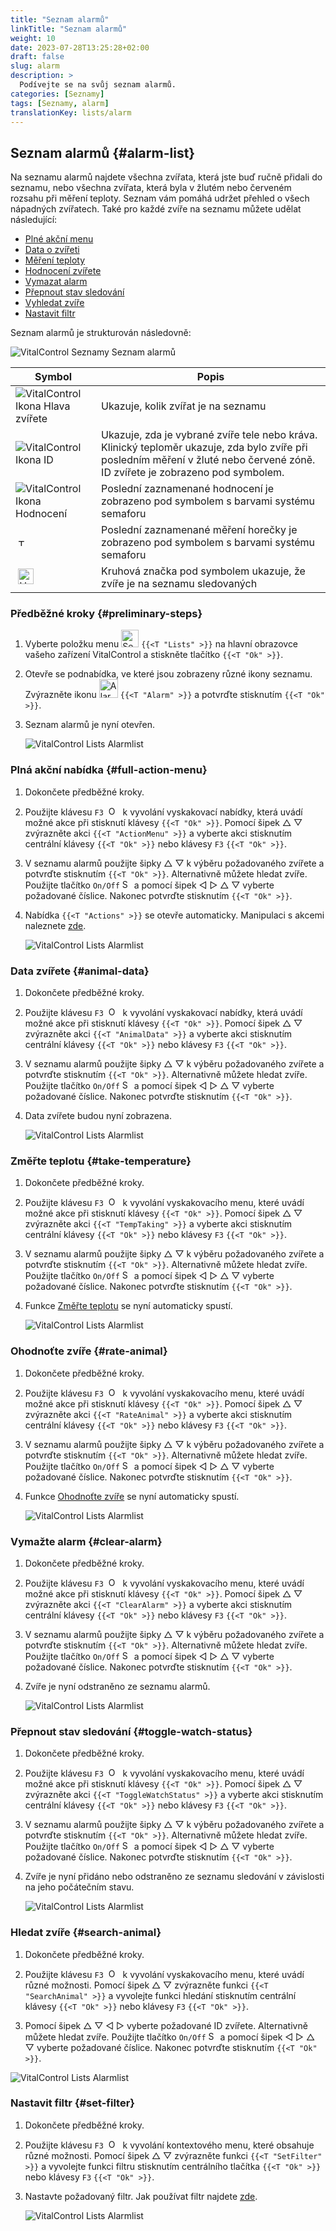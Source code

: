 ```yaml
---
title: "Seznam alarmů"
linkTitle: "Seznam alarmů"
weight: 10
date: 2023-07-28T13:25:28+02:00
draft: false
slug: alarm
description: >
  Podívejte se na svůj seznam alarmů.
categories: [Seznamy]
tags: [Seznamy, alarm]
translationKey: lists/alarm
---
```

## Seznam alarmů {#alarm-list}

Na seznamu alarmů najdete všechna zvířata, která jste buď ručně přidali do seznamu, nebo všechna zvířata, která byla v žlutém nebo červeném rozsahu při měření teploty. Seznam vám pomáhá udržet přehled o všech nápadných zvířatech. Také pro každé zvíře na seznamu můžete udělat následující:

- [Plné akční menu](#full-action-menu)
- [Data o zvířeti](#animal-data)
- [Měření teploty](#take-temperature)
- [Hodnocení zvířete](#rate-animal)
- [Vymazat alarm](#clear-alarm)
- [Přepnout stav sledování](#toggle-watch-status)
- [Vyhledat zvíře](#search-animal)
- [Nastavit filtr](#set-filter)

Seznam alarmů je strukturován následovně:

   ![VitalControl Seznamy Seznam alarmů](../images/alarmstructure.png "Struktura seznamu alarmů")

|Symbol   | Popis
|-------  |----
| ![VitalControl Ikona Hlava zvířete](../images/kopf.png "Hlava zvířete") | Ukazuje, kolik zvířat je na seznamu
| ![VitalControl Ikona ID](../images/ID.png "ID") | Ukazuje, zda je vybrané zvíře tele nebo kráva. Klinický teploměr ukazuje, zda bylo zvíře při posledním měření v žluté nebo červené zóně. ID zvířete je zobrazeno pod symbolem.
| ![VitalControl Ikona Hodnocení](../images/auge.png "Ikona Hodnocení") | Poslední zaznamenané hodnocení je zobrazeno pod symbolem s barvami systému semaforu
| &nbsp;<img src="/icons/actions/temperature.svg" width="12" align="bottom" alt="Tělesná teplota" title="Tělesná teplota" /> | Poslední zaznamenané měření horečky je zobrazeno pod symbolem s barvami systému semaforu
| &nbsp;<img src="/icons/actions/rating.svg" width="25" align="bottom" alt="Hodnocení zvířete" title="Hodnocení" /> |Kruhová značka pod symbolem ukazuje, že zvíře je na seznamu sledovaných

### Předběžné kroky {#preliminary-steps}

1. Vyberte položku menu <img src="/icons/main/lists.svg" width="28" align="bottom" alt="Seznamy" /> `{{<T "Lists" >}}` na hlavní obrazovce vašeho zařízení VitalControl a stiskněte tlačítko `{{<T "Ok" >}}`.


2. Otevře se podnabídka, ve které jsou zobrazeny různé ikony seznamu. Zvýrazněte ikonu <img src="/icons/lists/alarmlist.svg" width="30" align="bottom" alt="Alarm" /> `{{<T "Alarm" >}}` a potvrďte stisknutím `{{<T "Ok" >}}`.

3. Seznam alarmů je nyní otevřen.

   ![VitalControl Lists Alarmlist](../images/firststeps.png "Předběžné kroky")

### Plná akční nabídka {#full-action-menu}

1. Dokončete předběžné kroky.

2. Použijte klávesu `F3` &nbsp;<img src="/icons/footer/open-popup.svg" width="15" align="bottom" alt="Open popup" />&nbsp; k vyvolání vyskakovací nabídky, která uvádí možné akce při stisknutí klávesy `{{<T "Ok" >}}`. Pomocí šipek △ ▽ zvýrazněte akci `{{<T "ActionMenu" >}}` a vyberte akci stisknutím centrální klávesy `{{<T "Ok" >}}` nebo klávesy `F3` `{{<T "Ok" >}}`.

3. V seznamu alarmů použijte šipky △ ▽ k výběru požadovaného zvířete a potvrďte stisknutím `{{<T "Ok" >}}`. Alternativně můžete hledat zvíře. Použijte tlačítko `On/Off` <img src="/icons/footer/search.svg" width="15" align="bottom" alt="Search" /> a pomocí šipek ◁ ▷ △ ▽ vyberte požadované číslice. Nakonec potvrďte stisknutím `{{<T "Ok" >}}`.

4. Nabídka `{{<T "Actions" >}}` se otevře automaticky. Manipulaci s akcemi naleznete [zde](/cs/docs/actions/).

   ![VitalControl Lists Alarmlist](../images/actionmenu.png "Akční nabídka")

### Data zvířete {#animal-data}

1. Dokončete předběžné kroky.

2. Použijte klávesu `F3` &nbsp;<img src="/icons/footer/open-popup.svg" width="15" align="bottom" alt="Open popup" />&nbsp; k vyvolání vyskakovací nabídky, která uvádí možné akce při stisknutí klávesy `{{<T "Ok" >}}`. Pomocí šipek △ ▽ zvýrazněte akci `{{<T "AnimalData" >}}` a vyberte akci stisknutím centrální klávesy `{{<T "Ok" >}}` nebo klávesy `F3` `{{<T "Ok" >}}`.

3. V seznamu alarmů použijte šipky △ ▽ k výběru požadovaného zvířete a potvrďte stisknutím `{{<T "Ok" >}}`. Alternativně můžete hledat zvíře. Použijte tlačítko `On/Off` <img src="/icons/footer/search.svg" width="15" align="bottom" alt="Search" /> a pomocí šipek ◁ ▷ △ ▽ vyberte požadované číslice. Nakonec potvrďte stisknutím `{{<T "Ok" >}}`.

4. Data zvířete budou nyní zobrazena.

   ![VitalControl Lists Alarmlist](../images/animaldata.png "Data zvířete")

### Změřte teplotu {#take-temperature}

1. Dokončete předběžné kroky.

2. Použijte klávesu `F3` &nbsp;<img src="/icons/footer/open-popup.svg" width="15" align="bottom" alt="Open popup" />&nbsp; k vyvolání vyskakovacího menu, které uvádí možné akce při stisknutí klávesy `{{<T "Ok" >}}`. Pomocí šipek △ ▽ zvýrazněte akci `{{<T "TempTaking" >}}` a vyberte akci stisknutím centrální klávesy `{{<T "Ok" >}}` nebo klávesy `F3` `{{<T "Ok" >}}`.

3. V seznamu alarmů použijte šipky △ ▽ k výběru požadovaného zvířete a potvrďte stisknutím `{{<T "Ok" >}}`. Alternativně můžete hledat zvíře. Použijte tlačítko `On/Off` <img src="/icons/footer/search.svg" width="15" align="bottom" alt="Search" /> a pomocí šipek ◁ ▷ △ ▽ vyberte požadované číslice. Nakonec potvrďte stisknutím `{{<T "Ok" >}}`.

4. Funkce [Změřte teplotu](/cs/docs/actions/measure-temperature/#measure-fever) se nyní automaticky spustí.

   ![VitalControl Lists Alarmlist](../images/temperature.png "Změřte teplotu")

### Ohodnoťte zvíře {#rate-animal}

1. Dokončete předběžné kroky.

2. Použijte klávesu `F3` &nbsp;<img src="/icons/footer/open-popup.svg" width="15" align="bottom" alt="Open popup" />&nbsp; k vyvolání vyskakovacího menu, které uvádí možné akce při stisknutí klávesy `{{<T "Ok" >}}`. Pomocí šipek △ ▽ zvýrazněte akci `{{<T "RateAnimal" >}}` a vyberte akci stisknutím centrální klávesy `{{<T "Ok" >}}` nebo klávesy `F3` `{{<T "Ok" >}}`.

3. V seznamu alarmů použijte šipky △ ▽ k výběru požadovaného zvířete a potvrďte stisknutím `{{<T "Ok" >}}`. Alternativně můžete hledat zvíře. Použijte tlačítko `On/Off` <img src="/icons/footer/search.svg" width="15" align="bottom" alt="Search" /> a pomocí šipek ◁ ▷ △ ▽ vyberte požadované číslice. Nakonec potvrďte stisknutím `{{<T "Ok" >}}`.

4. Funkce [Ohodnoťte zvíře](/cs/docs/actions/rating/#rate-your-animals) se nyní automaticky spustí.

   ![VitalControl Lists Alarmlist](../images/rateanimal.png "Ohodnoťte zvíře")

### Vymažte alarm {#clear-alarm}
 
1. Dokončete předběžné kroky.

2. Použijte klávesu `F3` &nbsp;<img src="/icons/footer/open-popup.svg" width="15" align="bottom" alt="Open popup" />&nbsp; k vyvolání vyskakovacího menu, které uvádí možné akce při stisknutí klávesy `{{<T "Ok" >}}`. Pomocí šipek △ ▽ zvýrazněte akci `{{<T "ClearAlarm" >}}` a vyberte akci stisknutím centrální klávesy `{{<T "Ok" >}}` nebo klávesy `F3` `{{<T "Ok" >}}`.


3. V seznamu alarmů použijte šipky △ ▽ k výběru požadovaného zvířete a potvrďte stisknutím `{{<T "Ok" >}}`. Alternativně můžete hledat zvíře. Použijte tlačítko `On/Off` <img src="/icons/footer/search.svg" width="15" align="bottom" alt="Search" /> a pomocí šipek ◁ ▷ △ ▽ vyberte požadované číslice. Nakonec potvrďte stisknutím `{{<T "Ok" >}}`.

4. Zvíře je nyní odstraněno ze seznamu alarmů.

   ![VitalControl Lists Alarmlist](../images/clearalarm.png "Vymazat alarm")

### Přepnout stav sledování {#toggle-watch-status}

1. Dokončete předběžné kroky.

2. Použijte klávesu `F3` &nbsp;<img src="/icons/footer/open-popup.svg" width="15" align="bottom" alt="Open popup" />&nbsp; k vyvolání vyskakovacího menu, které uvádí možné akce při stisknutí klávesy `{{<T "Ok" >}}`. Pomocí šipek △ ▽ zvýrazněte akci `{{<T "ToggleWatchStatus" >}}` a vyberte akci stisknutím centrální klávesy `{{<T "Ok" >}}` nebo klávesy `F3` `{{<T "Ok" >}}`.

3. V seznamu alarmů použijte šipky △ ▽ k výběru požadovaného zvířete a potvrďte stisknutím `{{<T "Ok" >}}`. Alternativně můžete hledat zvíře. Použijte tlačítko `On/Off` <img src="/icons/footer/search.svg" width="15" align="bottom" alt="Search" /> a pomocí šipek ◁ ▷ △ ▽ vyberte požadované číslice. Nakonec potvrďte stisknutím `{{<T "Ok" >}}`.

4. Zvíře je nyní přidáno nebo odstraněno ze seznamu sledování v závislosti na jeho počátečním stavu.

   ![VitalControl Lists Alarmlist](../images/watchlist.png "Přepnout stav sledování")

### Hledat zvíře {#search-animal}
 
1. Dokončete předběžné kroky.

2. Použijte klávesu `F3` &nbsp;<img src="/icons/footer/open-popup.svg" width="15" align="bottom" alt="Open popup" />&nbsp; k vyvolání vyskakovacího menu, které uvádí různé možnosti. Pomocí šipek △ ▽ zvýrazněte funkci `{{<T "SearchAnimal" >}}` a vyvolejte funkci hledání stisknutím centrální klávesy `{{<T "Ok" >}}` nebo klávesy `F3` `{{<T "Ok" >}}`.

3. Pomocí šipek △ ▽ ◁ ▷ vyberte požadované ID zvířete. Alternativně můžete hledat zvíře. Použijte tlačítko `On/Off` <img src="/icons/footer/search.svg" width="15" align="bottom" alt="Search" /> a pomocí šipek ◁ ▷ △ ▽ vyberte požadované číslice. Nakonec potvrďte stisknutím `{{<T "Ok" >}}`.

![VitalControl Lists Alarmlist](../images/searchanimal.png "Search animal")

### Nastavit filtr {#set-filter}

1. Dokončete předběžné kroky.

2. Použijte klávesu `F3` &nbsp;<img src="/icons/footer/open-popup.svg" width="15" align="bottom" alt="Open popup" />&nbsp; k vyvolání kontextového menu, které obsahuje různé možnosti. Pomocí šipek △ ▽ zvýrazněte funkci `{{<T "SetFilter" >}}` a vyvolejte funkci filtru stisknutím centrálního tlačítka `{{<T "Ok" >}}` nebo klávesy `F3` `{{<T "Ok" >}}`.

3. Nastavte požadovaný filtr. Jak používat filtr najdete [zde](../../filter/#applying-filters).

   ![VitalControl Lists Alarmlist](../images/setfilter.png "Set filter")
